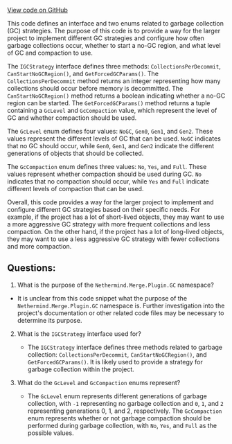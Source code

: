 [View code on GitHub](https://github.com/nethermindeth/nethermind/Nethermind.Merge.Plugin/GC/IGCStrategy.cs)

This code defines an interface and two enums related to garbage collection (GC) strategies. The purpose of this code is to provide a way for the larger project to implement different GC strategies and configure how often garbage collections occur, whether to start a no-GC region, and what level of GC and compaction to use.

The `IGCStrategy` interface defines three methods: `CollectionsPerDecommit`, `CanStartNoGCRegion()`, and `GetForcedGCParams()`. The `CollectionsPerDecommit` method returns an integer representing how many collections should occur before memory is decommitted. The `CanStartNoGCRegion()` method returns a boolean indicating whether a no-GC region can be started. The `GetForcedGCParams()` method returns a tuple containing a `GcLevel` and `GcCompaction` value, which represent the level of GC and whether compaction should be used.

The `GcLevel` enum defines four values: `NoGC`, `Gen0`, `Gen1`, and `Gen2`. These values represent the different levels of GC that can be used. `NoGC` indicates that no GC should occur, while `Gen0`, `Gen1`, and `Gen2` indicate the different generations of objects that should be collected.

The `GcCompaction` enum defines three values: `No`, `Yes`, and `Full`. These values represent whether compaction should be used during GC. `No` indicates that no compaction should occur, while `Yes` and `Full` indicate different levels of compaction that can be used.

Overall, this code provides a way for the larger project to implement and configure different GC strategies based on their specific needs. For example, if the project has a lot of short-lived objects, they may want to use a more aggressive GC strategy with more frequent collections and less compaction. On the other hand, if the project has a lot of long-lived objects, they may want to use a less aggressive GC strategy with fewer collections and more compaction.
## Questions: 
 1. What is the purpose of the `Nethermind.Merge.Plugin.GC` namespace?
   - It is unclear from this code snippet what the purpose of the `Nethermind.Merge.Plugin.GC` namespace is. Further investigation into the project's documentation or other related code files may be necessary to determine its purpose.

2. What is the `IGCStrategy` interface used for?
   - The `IGCStrategy` interface defines three methods related to garbage collection: `CollectionsPerDecommit`, `CanStartNoGCRegion()`, and `GetForcedGCParams()`. It is likely used to provide a strategy for garbage collection within the project.

3. What do the `GcLevel` and `GcCompaction` enums represent?
   - The `GcLevel` enum represents different generations of garbage collection, with `-1` representing no garbage collection and `0`, `1`, and `2` representing generations 0, 1, and 2, respectively. The `GcCompaction` enum represents whether or not garbage compaction should be performed during garbage collection, with `No`, `Yes`, and `Full` as the possible values.